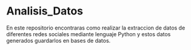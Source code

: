 # Analisis_Datos
En este repositorio encontraras como realizar la extraccion de datos de diferentes redes sociales mediante lenguaje Python y estos datos generados guardarlos en bases de datos.
